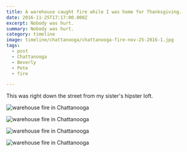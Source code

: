 ```yaml
---
title: A warehouse caught fire while I was home for Thanksgiving.
date: 2016-11-25T17:17:00.000Z
excerpt: Nobody was hurt.
summary: Nobody was hurt.
category: timeline
image: timeline/chattanooga/chattanooga-fire-nov-25-2016-1.jpg
tags:
  - post
  - Chattanooga
  - Beverly
  - Pete
  - fire

---
```


This was right down the street from my sister's hipster loft.

![warehouse fire in Chattanooga](/static/img/timeline/chattanooga/chattanooga-fire-nov-25-2016-1.jpg "warehouse fire in Chattanooga")

![warehouse fire in Chattanooga](/static/img/timeline/chattanooga/chattanooga-fire-nov-25-2016-2.jpg "warehouse fire in Chattanooga")

![warehouse fire in Chattanooga](/static/img/timeline/chattanooga/chattanooga-fire-nov-25-2016-3.jpg "warehouse fire in Chattanooga")

![warehouse fire in Chattanooga](/static/img/timeline/chattanooga/chattanooga-fire-nov-25-2016-4.jpg "warehouse fire in Chattanooga")
